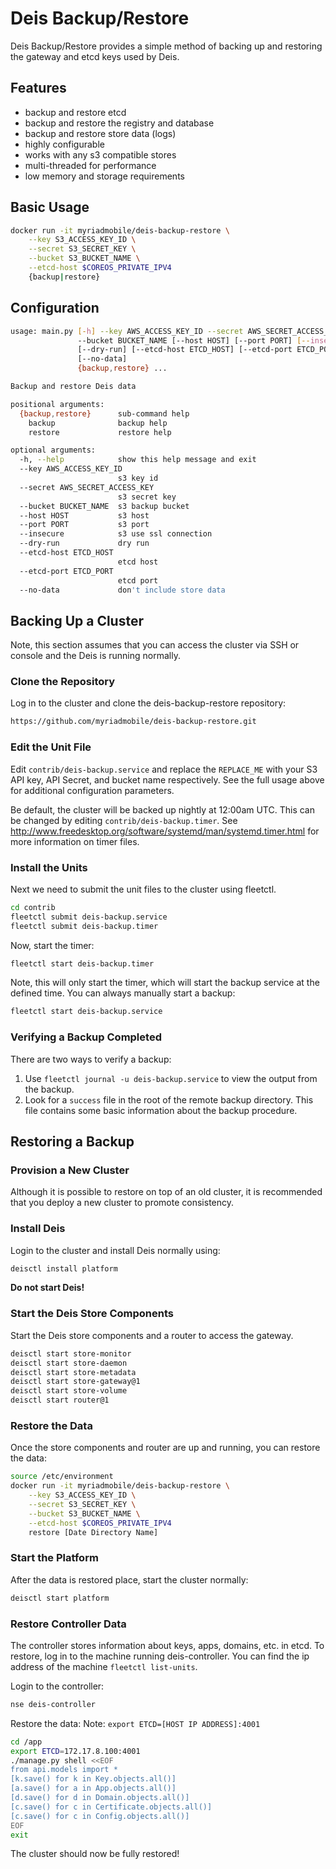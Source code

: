 # Deis Backup/Restore

Deis Backup/Restore provides a simple method of backing up and restoring the gateway and etcd keys used by Deis.

## Features
- backup and restore etcd
- backup and restore the registry and database
- backup and restore store data (logs)
- highly configurable
- works with any s3 compatible stores
- multi-threaded for performance
- low memory and storage requirements

## Basic Usage

```bash
docker run -it myriadmobile/deis-backup-restore \
	--key S3_ACCESS_KEY_ID \
	--secret S3_SECRET_KEY \
	--bucket S3_BUCKET_NAME \
	--etcd-host $COREOS_PRIVATE_IPV4
	{backup|restore}
```

## Configuration
```bash
usage: main.py [-h] --key AWS_ACCESS_KEY_ID --secret AWS_SECRET_ACCESS_KEY
               --bucket BUCKET_NAME [--host HOST] [--port PORT] [--insecure]
               [--dry-run] [--etcd-host ETCD_HOST] [--etcd-port ETCD_PORT]
               [--no-data]
               {backup,restore} ...

Backup and restore Deis data

positional arguments:
  {backup,restore}      sub-command help
    backup              backup help
    restore             restore help

optional arguments:
  -h, --help            show this help message and exit
  --key AWS_ACCESS_KEY_ID
                        s3 key id
  --secret AWS_SECRET_ACCESS_KEY
                        s3 secret key
  --bucket BUCKET_NAME  s3 backup bucket
  --host HOST           s3 host
  --port PORT           s3 port
  --insecure            s3 use ssl connection
  --dry-run             dry run
  --etcd-host ETCD_HOST
                        etcd host
  --etcd-port ETCD_PORT
                        etcd port
  --no-data             don't include store data

```

## Backing Up a Cluster

Note, this section assumes that you can access the cluster via SSH or console and the Deis is running normally.

### Clone the Repository

Log in to the cluster and clone the deis-backup-restore repository:

```bash
https://github.com/myriadmobile/deis-backup-restore.git
```

### Edit the Unit File

Edit `contrib/deis-backup.service` and replace the `REPLACE_ME` with your S3 API key, API Secret, and bucket name respectively.
See the full usage above for additional configuration parameters.

Be default, the cluster will be backed up nightly at 12:00am UTC. This can be changed by editing `contrib/deis-backup.timer`.
See http://www.freedesktop.org/software/systemd/man/systemd.timer.html for more information on timer files.

### Install the Units

Next we need to submit the unit files to the cluster using fleetctl.

```bash
cd contrib
fleetctl submit deis-backup.service
fleetctl submit deis-backup.timer
```

Now, start the timer:

```bash
fleetctl start deis-backup.timer
```

Note, this will only start the timer, which will start the backup service at the defined time. You can always manually start a backup:
 
```bash
fleetctl start deis-backup.service
```

### Verifying a Backup Completed

There are two ways to verify a backup:

1. Use `fleetctl journal -u deis-backup.service` to view the output from the backup.
2. Look for a `success` file in the root of the remote backup directory. This file contains some basic information about the backup procedure.


## Restoring a Backup

### Provision a New Cluster

Although it is possible to restore on top of an old cluster, it is recommended that you deploy a new cluster to promote consistency.

### Install Deis

Login to the cluster and install Deis normally using:

```bash
deisctl install platform
```

**Do not start Deis!**

### Start the Deis Store Components

Start the Deis store components and a router to access the gateway.

```bash
deisctl start store-monitor
deisctl start store-daemon
deisctl start store-metadata
deisctl start store-gateway@1
deisctl start store-volume
deisctl start router@1
```

### Restore the Data

Once the store components and router are up and running, you can restore the data:

```bash
source /etc/environment
docker run -it myriadmobile/deis-backup-restore \
	--key S3_ACCESS_KEY_ID \
	--secret S3_SECRET_KEY \
	--bucket S3_BUCKET_NAME \
	--etcd-host $COREOS_PRIVATE_IPV4
	restore [Date Directory Name]
```

### Start the Platform

After the data is restored place, start the cluster normally:

```bash
deisctl start platform
```

### Restore Controller Data

The controller stores information about keys, apps, domains, etc. in etcd. To restore, log in to the machine running deis-controller. You can find
the ip address of the machine `fleetctl list-units`.

Login to the controller:

```bash
nse deis-controller
```

Restore the data:
Note: `export ETCD=[HOST IP ADDRESS]:4001`

```bash
cd /app
export ETCD=172.17.8.100:4001
./manage.py shell <<EOF
from api.models import *
[k.save() for k in Key.objects.all()]
[a.save() for a in App.objects.all()]
[d.save() for d in Domain.objects.all()]
[c.save() for c in Certificate.objects.all()]
[c.save() for c in Config.objects.all()]
EOF
exit
```

The cluster should now be fully restored!